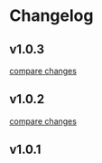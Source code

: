# Changelog


## v1.0.3

[compare changes](https://github.com/superdev-tech/nuxt-facebook-chat/compare/v1.0.2...v1.0.3)

## v1.0.2

[compare changes](https://github.com/superdev-tech/nuxt-facebook-chat/compare/v1.0.1...v1.0.2)

## v1.0.1

